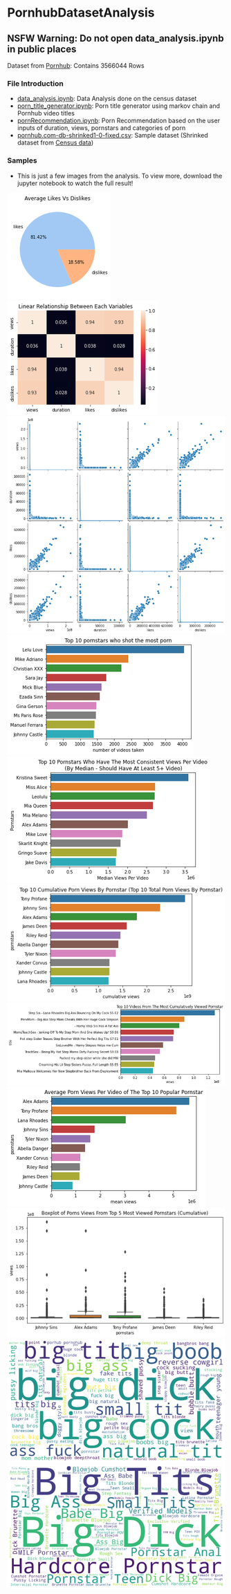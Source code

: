 # PornhubDatasetAnalysis

## NSFW Warning: Do not open **data_analysis.ipynb** in public places

Dataset from [Pornhub](https://www.pornhub.com/files/pornhub.com-db.zip): Contains 3566044 Rows<br>

### File Introduction
- [data_analysis.ipynb](https://github.com/daeisbae/PornhubDatasetAnalysis/blob/main/data_analysis.ipynb): Data Analysis done on the census dataset<br>
- [porn_title_generator.ipynb](https://github.com/daeisbae/PornhubDatasetAnalysis/blob/main/data_analysis.ipynb): Porn title generator using markov chain and Pornhub video titles
- [pornRecommendation.ipynb](https://github.com/daeisbae/PornhubDatasetAnalysis/blob/main/porn_title_generator.ipynb): Porn Recommendation based on the user inputs of duration, views, pornstars and categories of porn<br>
- [pornhub.com-db-shrinked1-0-fixed.csv](https://github.com/daeisbae/PornhubDatasetAnalysis/blob/main/pornhub.com-db-shrinked1-0-fixed.csv): Sample dataset (Shrinked dataset from [Census data](https://www.pornhub.com/files/pornhub.com-db.zip))


### Samples
- This is just a few images from the analysis. To view more, download the jupyter notebook to watch the full result!

![img](https://github.com/daeisbae/PornhubDatasetAnalysis/blob/main/samples/output1.png)
![img](https://github.com/daeisbae/PornhubDatasetAnalysis/blob/main/samples/output2.png)
![img](https://github.com/daeisbae/PornhubDatasetAnalysis/blob/main/samples/output3.png)
![img](https://github.com/daeisbae/PornhubDatasetAnalysis/blob/main/samples/output4.png)
![img](https://github.com/daeisbae/PornhubDatasetAnalysis/blob/main/samples/output5.png)
![img](https://github.com/daeisbae/PornhubDatasetAnalysis/blob/main/samples/output6.png)
![img](https://github.com/daeisbae/PornhubDatasetAnalysis/blob/main/samples/output7.png)
![img](https://github.com/daeisbae/PornhubDatasetAnalysis/blob/main/samples/output8.png)
![img](https://github.com/daeisbae/PornhubDatasetAnalysis/blob/main/samples/output9.png)
![img](https://github.com/daeisbae/PornhubDatasetAnalysis/blob/main/samples/output10.png)
![img](https://github.com/daeisbae/PornhubDatasetAnalysis/blob/main/samples/output11.png)